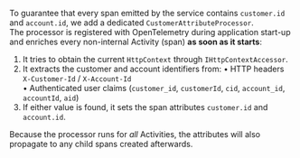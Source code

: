 To guarantee that every span emitted by the service contains `customer.id` and `account.id`, we add a dedicated `CustomerAttributeProcessor`.  
The processor is registered with OpenTelemetry during application start-up and enriches every non-internal Activity (span) **as soon as it starts**:

1. It tries to obtain the current `HttpContext` through `IHttpContextAccessor`.
2. It extracts the customer and account identifiers from:
   • HTTP headers `X-Customer-Id` / `X-Account-Id`  
   • Authenticated user claims (`customer_id`, `customerId`, `cid`, `account_id`, `accountId`, `aid`)
3. If either value is found, it sets the span attributes `customer.id` and `account.id`.

Because the processor runs for *all* Activities, the attributes will also propagate to any child spans created afterwards.